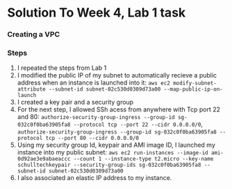 # Solution To Week 4, Lab 1 task

### Creating a VPC

### Steps
1. I repeated the steps from Lab 1
2. I modified the public IP of my subnet to automatically recieve a public address when an instance is launched into it: `aws ec2 modify-subnet-attribute --subnet-id subnet-02c530d0309d73a00 --map-public-ip-on-launch`
3. I created a key pair and a security group
4. For the next step, I allowed SSh acess from anywhere with Tcp port 22 and 80: `authorize-security-group-ingress --group-id sg-032c0f0ba63905fa8 --protocol tcp --port 22 --cidr 0.0.0.0/0`, `authorize-security-group-ingress --group-id sg-032c0f0ba63905fa8 --protocol tcp --port 80 --cidr 0.0.0.0/0`
5. Using my security group Id, keypair and AMI image ID, I launched my instance into my public subnet: `aws ec2 run-instances --image-id ami-0d92ae3e9abaeaccc --count 1 --instance-type t2.micro --key-name schulltechkeypair --security-group-ids sg-032c0f0ba63905fa8 --subnet-id subnet-02c530d0309d73a00`
6. I also associated an elastic IP address to my instance.